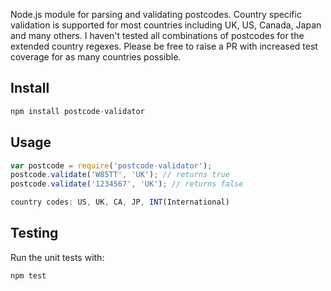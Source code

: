 Node.js module for parsing and validating postcodes. Country specific validation is supported for most countries including UK, US, Canada, Japan and many others.
I haven't tested all combinations of postcodes for the extended country regexes. Please be free to raise a PR with increased test coverage for as many countries possible.

## Install

```javascript
npm install postcode-validator
```

## Usage

```javascript
var postcode = require('postcode-validator');
postcode.validate('W85TT', 'UK'); // returns true
postcode.validate('1234567', 'UK'); // returns false

country codes: US, UK, CA, JP, INT(International)
```

## Testing

Run the unit tests with:
```javascript
npm test
```
